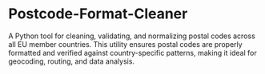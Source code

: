 # Postcode-Format-Cleaner
A Python tool for cleaning, validating, and normalizing postal codes across all EU member countries. This utility ensures postal codes are properly formatted and verified against country-specific patterns, making it ideal for geocoding, routing, and data analysis.

